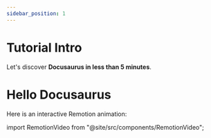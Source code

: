 ```yaml
---
sidebar_position: 1
---
```


# Tutorial Intro

Let's discover **Docusaurus in less than 5 minutes**.

# Hello Docusaurus

Here is an interactive Remotion animation:

import RemotionVideo from "@site/src/components/RemotionVideo";

<RemotionVideo />
